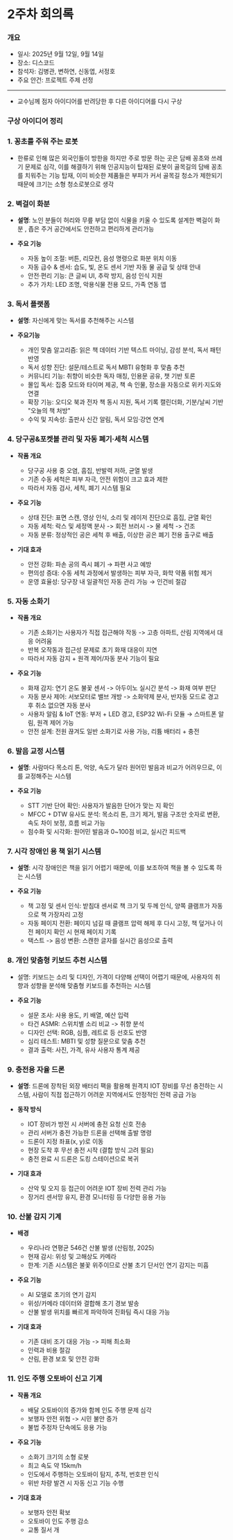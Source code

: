 # 2주차 회의록

### 개요
- 일시: 2025년 9월 12일, 9월 14일
- 장소: 디스코드
- 참석자: 김병관, 변하연, 신동엽, 서정호  
- 주요 안건: 프로젝트 주제 선정  

---
- 교수님께 점자 아이디어를 반려당한 후 다른 아이디어를 다시 구상

### 구상 아이디어 정리

### 1. 꽁초를 주워 주는 로봇
- 한류로 인해 많은 외국인들이 방한을 하지만 주로 방문 하는 곳은 담배 꽁초와 쓰레기 문제로 심각,
  이를 해결하기 위해 인공지능이 탑재된 로봇이 골목길의 담배 꽁초를 치워주는 기능 탑재,
  이미 비슷한 제품들은 부피가 커서 골목길 청소가 제한되기 때문에 크기는 소형 청소로봇으로 생각



### 2. 벽걸이 화분
- **설명**: 노인 분들이 허리와 무릎 부담 없이 식물을 키울 수 있도록 설계한 벽걸이 화분
  , 좁은 주거 공간에서도 안전하고 편리하게 관리가능

- **주요 기능**
  - 자동 높이 조절: 버튼, 리모컨, 음성 명령으로 화분 위치 이동
  - 자동 급수 & 센서: 습도, 빛, 온도 센서 기반 자동 물 공급 및 상태 안내
  - 안전·편리 기능: 큰 글씨 UI, 추락 방지, 음성 인식 지원
  - 추가 가치: LED 조명, 악용식물 전용 모드, 가족 연동 앱



### 3. 독서 플랫폼
- **설명**: 자신에게 맞는 독서를 추천해주는 시스템

- **주요기능**
  - 개인 맞춤 알고리즘: 읽은 책 데이터 기반 텍스트 마이닝, 감성 분석, 독서 패턴 반영
  - 독서 성향 진단: 설문/테스트로 독서 MBTI 유형화 후 맞춤 추천
  - 커뮤니티 기능: 취향이 비슷한 독자 매칭, 인용문 공유, 챗 기반 토론
  - 몰입 독서: 집중 모드와 타이머 제공, 책 속 인물, 장소을 자동으로 위키·지도와 연결
  - 확장 기능: 오디오 북과 전자 책 동시 지원, 독서 기록 캘린더화, 기분/날씨 기반 "오늘의 책 처방"
  - 수익 및 지속성: 출판사 신간 알림, 독서 모임·강연 연계
 


### 4. 당구공&포켓볼 관리 및 자동 폐기·세척 시스템
- **작품 개요**
  - 당구공 사용 중 오염, 흠집, 반발력 저하, 균열 발생
  - 기존 수동 세척은 피부 자극, 안전 위험이 크고 효과 제한
  - 따라서 자동 검사, 세칙, 폐기 시스템 필요
 
- **주요 기능**
  - 상태 진단: 표면 스캔, 영상 인식, 소리 및 레이저 진단으로 흠집, 균열 확인
  - 자동 세척: 락스 및 세정액 분사 -> 회전 브러시 -> 물 세척 -> 건조
  - 자동 분류: 정상적인 공은 세척 후 배출, 이상한 공은 폐기 전용 출구로 배출
 
- **기대 효과**
  - 안전 강화: 파손 공의 즉시 폐기 → 파편 사고 예방
  - 편의성 증대: 수동 세척 과정에서 발생하는 피부 자극, 화학 약품 위험 제거
  - 운영 효율성: 당구장 내 일괄적인 자동 관리 가능 → 인건비 절감



### 5. 자동 소화기
- **작품 개요**
  - 기존 소화기는 사용자가 직접 접근해야 작동 -> 고층 아파트, 산림 지역에서 대응 어려움
  - 반복 오작동과 접근성 문제로 초기 화재 대응이 지연
  - 따라서 자동 감지 + 원격 제어/자동 분사 기능이 필요
 
- **주요 기능**
  - 화재 감지: 연기 온도 불꽃 센서 -> 아두이노 실시간 분석 -> 화재 여부 판단
  - 자동 분사 제어: 서보모터로 밸브 개방 -> 소화약제 분사, 반자동 모드로 경고 후 취소 없으면 자동 분사
  - 사용자 알림 & IoT 연동: 부저 + LED 경고, ESP32 Wi-Fi 모듈 → 스마트폰 알림, 원격 제어 가능
  - 안전 설계: 전원 끊겨도 일반 소화기로 사용 가능, 리튬 배터리 + 충전



### 6. 발음 교정 시스템
- **설명**: 사람마다 목소리 톤, 억양, 속도가 달라 원어민 발음과 비교가 어려우므로,
        이를 교정해주는 시스템

- **주요 기능**
  - STT 기반 단어 확인: 사용자가 발음한 단어가 맞는 지 확인
  - MFCC + DTW 유사도 분석: 목소리 톤, 크기 제거, 발음 구조만 숫자로 변환, 속도 차이 보정, 흐름 비교 가능
  - 점수화 및 시각화: 원어민 발음과 0~100점 비교, 실시간 피드백
 


### 7. 시각 장애인 용 책 읽기 시스템
- **설명**: 시각 장애인은 책을 읽기 어렵기 때문에, 이를 보조하여 책을 볼 수 있도록 하는 시스템

- **주요 기능**
  - 책 고정 및 센서 인식: 받침대 센서로 책 크기 및 두께 인식, 양쪽 클램프가 자동으로 책 가장자리 고정
  - 자동 페이지 전환: 페이지 넘길 때 클램프 압력 해제 후 다시 고정, 책 덮거나 이전 페이지 확인 시 현재 페이지 기록
  - 택스트 -> 음성 변환: 스캔한 글자를 실시간 음성으로 출력




 ### 8. 개인 맞춤형 키보드 추천 시스템
 - 설명: 키보드는 소리 및 디자인, 가격이 다양해 선택이 어렵기 때문에, 사용자의 취향과 성향을 분석해 맞춤형 키보드를 추천하는 시스템

- **주요 기능**
  - 설문 조사: 사용 용도, 키 배열, 예산 입력
  - 타건 ASMR: 스위치별 소리 비교 -> 취향 분석
  - 디자인 선택: RGB, 심플, 레트로 등 선호도 반영
  - 심리 테스트: MBTI 및 성향 질문으로 맞춤 추천
  - 결과 출력: 사진, 가격, 유사 사용자 통계 제공



 
### 9. 충전용 자율 드론
- **설명**: 드론에 장착된 외장 배터리 팩을 활용해 원격지 IOT 장비를 무선 충전하는 시스템,
        사람이 직접 접근하기 어려운 지역에서도 안정적인 전력 공급 가능

- **동작 방식**
  - IOT 장비가 방전 시 서버에 충전 요청 신호 전송
  - 관리 서버가 충전 가능한 드론을 선택해 출발 명령
  - 드론이 지정 좌표(x, y)로 이동
  - 현장 도착 후 무선 충전 시작 (결합 방식 고려 필요)
  - 충전 완료 시 드론은 도킹 스테이션으로 복귀
   
- **기대 효과**
  - 산악 및 오지 등 접근이 어려운 IOT 장비 전력 관리 가능
  - 장거리 센서망 유지, 환경 모니터링 등 다양한 응용 가능


 
### 10. 산불 감지 기계
- **배경**
  - 우리나라 연평균 546건 산불 발생 (산림청, 2025)
  - 현재 감시: 위성 및 고해상도 카메라
  - 한계: 기존 시스템은 불꽃 위주이므로 산불 초기 단서인 연기 감지는 미흡
 
- **주요 기능**
  - AI 모델로 초기의 연기 감지
  - 위성/카메라 데이터와 결합해 초기 경보 발송
  - 산불 발생 위치를 빠르게 파악하여 진화팀 즉시 대응 가능
 
- **기대 효과**
  - 기존 대비 조기 대응 가능 -> 피해 최소화
  - 인력과 비용 절감
  - 산림, 환경 보호 및 안전 강화
 


### 11. 인도 주행 오토바이 신고 기계
- **작품 개요**
  - 배달 오토바이의 증가와 함께 인도 주행 문제 심각
  - 보행자 안전 위협 -> 시민 불안 증가
  - 불법 주정차 단속에도 응용 가능
 
- **주요 기능**
  - 소화기 크기의 소형 로봇
  - 최고 속도 약 15km/h
  - 인도에서 주행하는 오토바이 탐지, 추적, 번호판 인식
  - 위반 차량 발견 시 자동 신고 기능 수행
 
- **기대 효과**
  - 보행자 안전 확보
  - 오토바이 인도 주행 감소
  - 교통 질서 개
